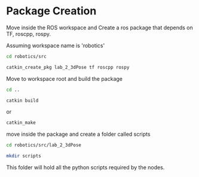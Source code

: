 # Package Creation

Move inside the ROS workspace and Create a ros package that depends on TF, roscpp, rospy.

Assuming workspace name is 'robotics'

```sh
cd robotics/src
```

```sh
catkin_create_pkg lab_2_3dPose tf roscpp rospy
```

Move to workspace root and build the package

```sh
cd ..
```

```sh
catkin build
```

or 

```sh
catkin_make
```

move inside the package and create a folder called scripts

```sh
cd robotics/src/lab_2_3dPose
```

```sh
mkdir scripts
```

This folder will hold all the python scripts required by the nodes.